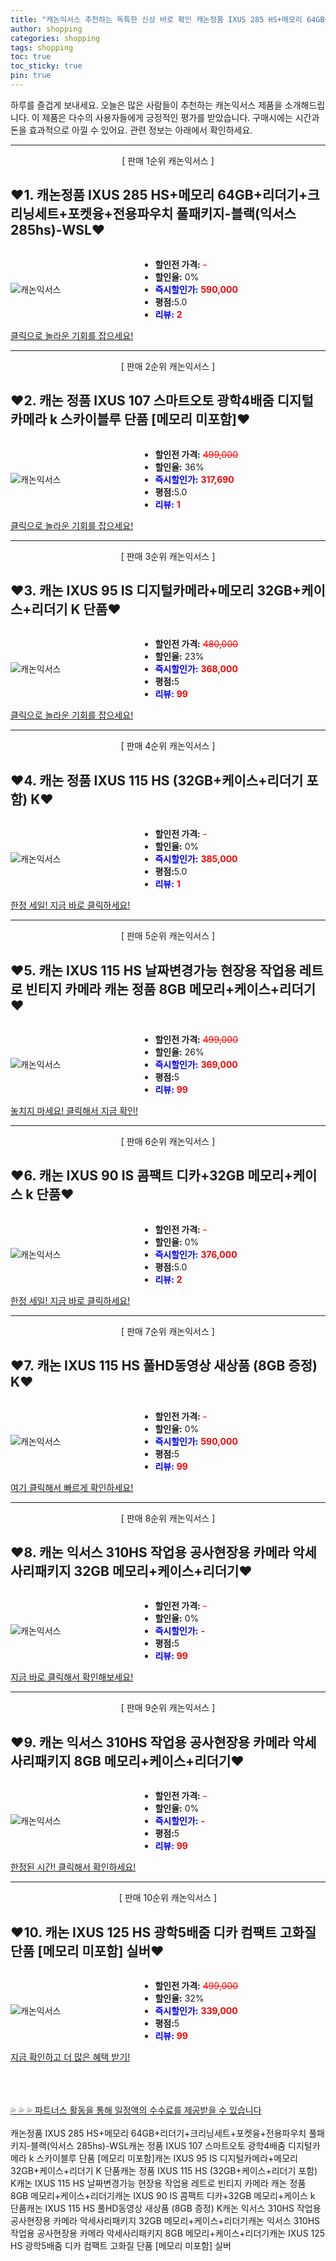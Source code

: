 ```yaml
---
title: "캐논익서스 추천하는 독특한 신상 바로 확인 캐논정품 IXUS 285 HS+메모리 64GB+리더기+크리닝세트+포켓융+전용파우치"
author: shopping
categories: shopping
tags: shopping
toc: true
toc_sticky: true
pin: true
---
```

하루를 즐겁게 보내세요. 오늘은 많은 사람들이 추천하는 캐논익서스 제품을 소개해드립니다. 이 제품은 다수의 사용자들에게 긍정적인 평가를 받았습니다. 구매시에는 시간과 돈을 효과적으로 아낄 수 있어요. 관련 정보는 아래에서 확인하세요.

---
<p class="toplist" style="margin: 0 auto; display: block; width: fit-content;">[ 판매 1순위 캐논익서스 ]</p>

<h2><strong>❤️1. 캐논정품 IXUS 285 HS+메모리 64GB+리더기+크리닝세트+포켓융+전용파우치 풀패키지-블랙(익서스 285hs)-WSL❤️</strong></h2>

<div style="display: flex; align-items: center;">
    <div style="flex: 0.4;">
        <img src="https://thumbnail6.coupangcdn.com/thumbnails/remote/230x230ex/image/vendor_inventory/1c3d/9cbad75f95ba0a9703d9c78fece0399b0b8aca7fc03afc7fe4d4d2fd5e18.jpg" alt="캐논익서스" style="max-width: 100%;">
    </div>
    <div style="flex: 0.6; margin-left: 10px;">
        <ul>
            <li><strong>할인전 가격:</strong> <del style="color: red;">-</del></li>
            <li><strong>할인율:</strong> 0%</li>
            <li><span style='color:blue'><strong>즉시할인가:</strong></span> <span style='color:red'><strong>590,000</strong></span></li>
            <li><strong>평점:</strong>5.0</li>
            <li><span style='color:blue'><strong>리뷰:</strong></span> <span style='color:red'><strong>2</strong></span></li>
        </ul>
    </div>
</div>
<div class="center">
    <a href="https://William4Davisa.github.io?lptag=AF9450613&subid=githubio&pageKey=6963020400&traceid=V0-153&itemId=16958231464&vendorItemId=84135438559" class="myButton">
        클릭으로 놀라운 기회를 잡으세요!
    </a>
</div>


---
<p class="toplist" style="margin: 0 auto; display: block; width: fit-content;">[ 판매 2순위 캐논익서스 ]</p>

<h2><strong>❤️2. 캐논 정품 IXUS 107 스마트오토 광학4배줌 디지털카메라 k 스카이블루 단품 [메모리 미포함]❤️</strong></h2>

<div style="display: flex; align-items: center;">
    <div style="flex: 0.4;">
        <img src="https://thumbnail9.coupangcdn.com/thumbnails/remote/230x230ex/image/vendor_inventory/ed76/7338e4eaa534fad12739ff265750ef2c504275fa8e0960fcd709ee7be690.png" alt="캐논익서스" style="max-width: 100%;">
    </div>
    <div style="flex: 0.6; margin-left: 10px;">
        <ul>
            <li><strong>할인전 가격:</strong> <del style="color: red;">499,000</del></li>
            <li><strong>할인율:</strong> 36%</li>
            <li><span style='color:blue'><strong>즉시할인가:</strong></span> <span style='color:red'><strong>317,690</strong></span></li>
            <li><strong>평점:</strong>5.0</li>
            <li><span style='color:blue'><strong>리뷰:</strong></span> <span style='color:red'><strong>1</strong></span></li>
        </ul>
    </div>
</div>
<div class="center">
    <a href="https://William4Davisa.github.io?lptag=AF9450613&subid=githubio&pageKey=5673805033&traceid=V0-153&itemId=9350663004&vendorItemId=89769043911" class="myButton">
        클릭으로 놀라운 기회를 잡으세요!
    </a>
</div>


---
<p class="toplist" style="margin: 0 auto; display: block; width: fit-content;">[ 판매 3순위 캐논익서스 ]</p>

<h2><strong>❤️3. 캐논 IXUS 95 IS 디지털카메라+메모리 32GB+케이스+리더기 K 단품❤️</strong></h2>

<div style="display: flex; align-items: center;">
    <div style="flex: 0.4;">
        <img src="https://thumbnail8.coupangcdn.com/thumbnails/remote/230x230ex/image/vendor_inventory/8b8a/0d78368a66b87eae0d964abf98f0a7a761136a799320fa7156c3a647eb57.jpg" alt="캐논익서스" style="max-width: 100%;">
    </div>
    <div style="flex: 0.6; margin-left: 10px;">
        <ul>
            <li><strong>할인전 가격:</strong> <del style="color: red;">480,000</del></li>
            <li><strong>할인율:</strong> 23%</li>
            <li><span style='color:blue'><strong>즉시할인가:</strong></span> <span style='color:red'><strong>368,000</strong></span></li>
            <li><strong>평점:</strong>5</li>
            <li><span style='color:blue'><strong>리뷰:</strong></span> <span style='color:red'><strong>99</strong></span></li>
        </ul>
    </div>
</div>
<div class="center">
    <a href="https://William4Davisa.github.io?lptag=AF9450613&subid=githubio&pageKey=7539574103&traceid=V0-153&itemId=19816379862&vendorItemId=86918413206" class="myButton">
        클릭으로 놀라운 기회를 잡으세요!
    </a>
</div>


---
<p class="toplist" style="margin: 0 auto; display: block; width: fit-content;">[ 판매 4순위 캐논익서스 ]</p>

<h2><strong>❤️4. 캐논 정품 IXUS 115 HS (32GB+케이스+리더기 포함) K❤️</strong></h2>

<div style="display: flex; align-items: center;">
    <div style="flex: 0.4;">
        <img src="https://thumbnail6.coupangcdn.com/thumbnails/remote/230x230ex/image/vendor_inventory/b665/03222729dcaed6dd81dce61599fbfc7729627e23299c418d81d00d347eb1.jpg" alt="캐논익서스" style="max-width: 100%;">
    </div>
    <div style="flex: 0.6; margin-left: 10px;">
        <ul>
            <li><strong>할인전 가격:</strong> <del style="color: red;">-</del></li>
            <li><strong>할인율:</strong> 0%</li>
            <li><span style='color:blue'><strong>즉시할인가:</strong></span> <span style='color:red'><strong>385,000</strong></span></li>
            <li><strong>평점:</strong>5.0</li>
            <li><span style='color:blue'><strong>리뷰:</strong></span> <span style='color:red'><strong>1</strong></span></li>
        </ul>
    </div>
</div>
<div class="center">
    <a href="https://William4Davisa.github.io?lptag=AF9450613&subid=githubio&pageKey=7405778706&traceid=V0-153&itemId=19177534078&vendorItemId=86295498432" class="myButton">
        한정 세일! 지금 바로 클릭하세요!
    </a>
</div>


---
<p class="toplist" style="margin: 0 auto; display: block; width: fit-content;">[ 판매 5순위 캐논익서스 ]</p>

<h2><strong>❤️5. 캐논 IXUS 115 HS 날짜변경가능 현장용 작업용 레트로 빈티지 카메라 캐논 정품 8GB 메모리+케이스+리더기❤️</strong></h2>

<div style="display: flex; align-items: center;">
    <div style="flex: 0.4;">
        <img src="https://thumbnail6.coupangcdn.com/thumbnails/remote/230x230ex/image/vendor_inventory/d859/24bf12524325b3a2380a31200f071b40cb608cc2d2dbb0335637069fa5ab.png" alt="캐논익서스" style="max-width: 100%;">
    </div>
    <div style="flex: 0.6; margin-left: 10px;">
        <ul>
            <li><strong>할인전 가격:</strong> <del style="color: red;">499,000</del></li>
            <li><strong>할인율:</strong> 26%</li>
            <li><span style='color:blue'><strong>즉시할인가:</strong></span> <span style='color:red'><strong>369,000</strong></span></li>
            <li><strong>평점:</strong>5</li>
            <li><span style='color:blue'><strong>리뷰:</strong></span> <span style='color:red'><strong>99</strong></span></li>
        </ul>
    </div>
</div>
<div class="center">
    <a href="https://William4Davisa.github.io?lptag=AF9450613&subid=githubio&pageKey=8185551225&traceid=V0-153&itemId=23409084584&vendorItemId=90436192489" class="myButton">
        놓치지 마세요! 클릭해서 지금 확인!
    </a>
</div>


---
<p class="toplist" style="margin: 0 auto; display: block; width: fit-content;">[ 판매 6순위 캐논익서스 ]</p>

<h2><strong>❤️6. 캐논 IXUS 90 IS 콤팩트 디카+32GB 메모리+케이스 k 단품❤️</strong></h2>

<div style="display: flex; align-items: center;">
    <div style="flex: 0.4;">
        <img src="https://thumbnail7.coupangcdn.com/thumbnails/remote/230x230ex/image/vendor_inventory/0fe2/3c92f050608a0415a40df0b876735eed54624710a82b5084c850b1015899.jpg" alt="캐논익서스" style="max-width: 100%;">
    </div>
    <div style="flex: 0.6; margin-left: 10px;">
        <ul>
            <li><strong>할인전 가격:</strong> <del style="color: red;">-</del></li>
            <li><strong>할인율:</strong> 0%</li>
            <li><span style='color:blue'><strong>즉시할인가:</strong></span> <span style='color:red'><strong>376,000</strong></span></li>
            <li><strong>평점:</strong>5.0</li>
            <li><span style='color:blue'><strong>리뷰:</strong></span> <span style='color:red'><strong>2</strong></span></li>
        </ul>
    </div>
</div>
<div class="center">
    <a href="https://William4Davisa.github.io?lptag=AF9450613&subid=githubio&pageKey=6163893957&traceid=V0-153&itemId=11981174017&vendorItemId=79253659002" class="myButton">
        한정 세일! 지금 바로 클릭하세요!
    </a>
</div>


---
<p class="toplist" style="margin: 0 auto; display: block; width: fit-content;">[ 판매 7순위 캐논익서스 ]</p>

<h2><strong>❤️7. 캐논 IXUS 115 HS 풀HD동영상 새상품 (8GB 증정) K❤️</strong></h2>

<div style="display: flex; align-items: center;">
    <div style="flex: 0.4;">
        <img src="https://thumbnail6.coupangcdn.com/thumbnails/remote/230x230ex/image/vendor_inventory/b665/03222729dcaed6dd81dce61599fbfc7729627e23299c418d81d00d347eb1.jpg" alt="캐논익서스" style="max-width: 100%;">
    </div>
    <div style="flex: 0.6; margin-left: 10px;">
        <ul>
            <li><strong>할인전 가격:</strong> <del style="color: red;">-</del></li>
            <li><strong>할인율:</strong> 0%</li>
            <li><span style='color:blue'><strong>즉시할인가:</strong></span> <span style='color:red'><strong>590,000</strong></span></li>
            <li><strong>평점:</strong>5</li>
            <li><span style='color:blue'><strong>리뷰:</strong></span> <span style='color:red'><strong>99</strong></span></li>
        </ul>
    </div>
</div>
<div class="center">
    <a href="https://William4Davisa.github.io?lptag=AF9450613&subid=githubio&pageKey=7405808758&traceid=V0-153&itemId=19177689968&vendorItemId=86295648626" class="myButton">
        여기 클릭해서 빠르게 확인하세요!
    </a>
</div>


---
<p class="toplist" style="margin: 0 auto; display: block; width: fit-content;">[ 판매 8순위 캐논익서스 ]</p>

<h2><strong>❤️8. 캐논 익서스 310HS 작업용 공사현장용 카메라 악세사리패키지 32GB 메모리+케이스+리더기❤️</strong></h2>

<div style="display: flex; align-items: center;">
    <div style="flex: 0.4;">
        <img src="https://thumbnail9.coupangcdn.com/thumbnails/remote/230x230ex/image/vendor_inventory/5224/87da00a62b3b46a2fd8458ab736f16539d4283f4497dbc8fd9802d3a3a8b.jpg" alt="캐논익서스" style="max-width: 100%;">
    </div>
    <div style="flex: 0.6; margin-left: 10px;">
        <ul>
            <li><strong>할인전 가격:</strong> <del style="color: red;">-</del></li>
            <li><strong>할인율:</strong> 0%</li>
            <li><span style='color:blue'><strong>즉시할인가:</strong></span> <span style='color:red'><strong>-</strong></span></li>
            <li><strong>평점:</strong>5</li>
            <li><span style='color:blue'><strong>리뷰:</strong></span> <span style='color:red'><strong>99</strong></span></li>
        </ul>
    </div>
</div>
<div class="center">
    <a href="https://William4Davisa.github.io?lptag=AF9450613&subid=githubio&pageKey=8221114725&traceid=V0-153&itemId=23628714815&vendorItemId=90654207337" class="myButton">
        지금 바로 클릭해서 확인해보세요!
    </a>
</div>


---
<p class="toplist" style="margin: 0 auto; display: block; width: fit-content;">[ 판매 9순위 캐논익서스 ]</p>

<h2><strong>❤️9. 캐논 익서스 310HS 작업용 공사현장용 카메라 악세사리패키지 8GB 메모리+케이스+리더기❤️</strong></h2>

<div style="display: flex; align-items: center;">
    <div style="flex: 0.4;">
        <img src="https://thumbnail9.coupangcdn.com/thumbnails/remote/230x230ex/image/vendor_inventory/5224/87da00a62b3b46a2fd8458ab736f16539d4283f4497dbc8fd9802d3a3a8b.jpg" alt="캐논익서스" style="max-width: 100%;">
    </div>
    <div style="flex: 0.6; margin-left: 10px;">
        <ul>
            <li><strong>할인전 가격:</strong> <del style="color: red;">-</del></li>
            <li><strong>할인율:</strong> 0%</li>
            <li><span style='color:blue'><strong>즉시할인가:</strong></span> <span style='color:red'><strong>-</strong></span></li>
            <li><strong>평점:</strong>5</li>
            <li><span style='color:blue'><strong>리뷰:</strong></span> <span style='color:red'><strong>99</strong></span></li>
        </ul>
    </div>
</div>
<div class="center">
    <a href="https://William4Davisa.github.io?lptag=AF9450613&subid=githubio&pageKey=8221114725&traceid=V0-153&itemId=23628714813&vendorItemId=90654207325" class="myButton">
        한정된 시간! 클릭해서 확인하세요!
    </a>
</div>


---
<p class="toplist" style="margin: 0 auto; display: block; width: fit-content;">[ 판매 10순위 캐논익서스 ]</p>

<h2><strong>❤️10. 캐논 IXUS 125 HS 광학5배줌 디카 컴팩트 고화질 단품 [메모리 미포함] 실버❤️</strong></h2>

<div style="display: flex; align-items: center;">
    <div style="flex: 0.4;">
        <img src="https://thumbnail10.coupangcdn.com/thumbnails/remote/230x230ex/image/vendor_inventory/59df/0aa58872ad5a8aaa2281026944933263eb9b7b9c76e7427c8780744b0a88.png" alt="캐논익서스" style="max-width: 100%;">
    </div>
    <div style="flex: 0.6; margin-left: 10px;">
        <ul>
            <li><strong>할인전 가격:</strong> <del style="color: red;">499,000</del></li>
            <li><strong>할인율:</strong> 32%</li>
            <li><span style='color:blue'><strong>즉시할인가:</strong></span> <span style='color:red'><strong>339,000</strong></span></li>
            <li><strong>평점:</strong>5</li>
            <li><span style='color:blue'><strong>리뷰:</strong></span> <span style='color:red'><strong>99</strong></span></li>
        </ul>
    </div>
</div>
<div class="center">
    <a href="https://William4Davisa.github.io?lptag=AF9450613&subid=githubio&pageKey=8073689799&traceid=V0-153&itemId=22734074354&vendorItemId=89769360376" class="myButton">
        지금 확인하고 더 많은 혜택 받기!
    </a>
</div>

<br><br><br>[💦 💦 💦 파트너스 활동을 통해 일정액의 수수료를 제공받을 수 있습니다](https://link.coupang.com/a/bcpT2c)<br><br>캐논정품 IXUS 285 HS+메모리 64GB+리더기+크리닝세트+포켓융+전용파우치 풀패키지-블랙(익서스 285hs)-WSL캐논 정품 IXUS 107 스마트오토 광학4배줌 디지털카메라 k 스카이블루 단품 [메모리 미포함]캐논 IXUS 95 IS 디지털카메라+메모리 32GB+케이스+리더기 K 단품캐논 정품 IXUS 115 HS (32GB+케이스+리더기 포함) K캐논 IXUS 115 HS 날짜변경가능 현장용 작업용 레트로 빈티지 카메라 캐논 정품 8GB 메모리+케이스+리더기캐논 IXUS 90 IS 콤팩트 디카+32GB 메모리+케이스 k 단품캐논 IXUS 115 HS 풀HD동영상 새상품 (8GB 증정) K캐논 익서스 310HS 작업용 공사현장용 카메라 악세사리패키지 32GB 메모리+케이스+리더기캐논 익서스 310HS 작업용 공사현장용 카메라 악세사리패키지 8GB 메모리+케이스+리더기캐논 IXUS 125 HS 광학5배줌 디카 컴팩트 고화질 단품 [메모리 미포함] 실버